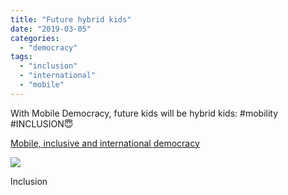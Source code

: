 ```yaml
---
title: "Future hybrid kids"
date: "2019-03-05"
categories: 
  - "democracy"
tags: 
  - "inclusion"
  - "international"
  - "mobile"
---
```


With Mobile Democracy, future kids will be hybrid kids: #mobility #INCLUSION😇

[Mobile, inclusive and international democracy](https://iambrainstorming.blogspot.com/2019/01/the-whole-process-of-voting-in-dpos.html)

![](https://iambrainstorming.files.wordpress.com/2019/09/inclusion.jpg?w=720)

Inclusion
